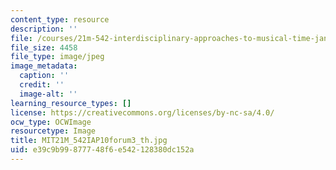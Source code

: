 ```yaml
---
content_type: resource
description: ''
file: /courses/21m-542-interdisciplinary-approaches-to-musical-time-january-iap-2010/e39c9b99877748f6e542128380dc152a_MIT21M_542IAP10forum3_th.jpg
file_size: 4458
file_type: image/jpeg
image_metadata:
  caption: ''
  credit: ''
  image-alt: ''
learning_resource_types: []
license: https://creativecommons.org/licenses/by-nc-sa/4.0/
ocw_type: OCWImage
resourcetype: Image
title: MIT21M_542IAP10forum3_th.jpg
uid: e39c9b99-8777-48f6-e542-128380dc152a
---
```

